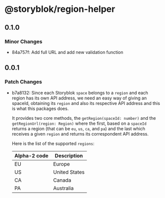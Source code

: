 # @storyblok/region-helper

## 0.1.0

### Minor Changes

- 84a757f: Add full URL and add new validation function

## 0.0.1

### Patch Changes

- b7a8132: Since each Storyblok `space` belongs to a `region` and each region has its own API address,
  we need an easy way of giving an spaceId, obtaining its `region` and also its respective API address
  and this is what this packages does.

  It provides two core methods, the `getRegion(spaceId: number)` and the `getRegionUrl(region: Region)`
  where the first, based on a `spaceId` returns a region (that can be `eu`, `us`, `ca`, and `pa`) and the last
  which receives a given `region` and returns its correspondent API address.

  Here is the list of the supported `regions`:

  | Alpha-2 code | Description   |
  | ------------ | ------------- |
  | EU           | Europe        |
  | US           | United States |
  | CA           | Canada        |
  | PA           | Australia     |

